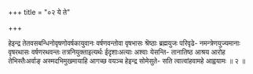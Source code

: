 +++
title = "०२ ये ते"

+++

हेइन्द्र तेतवसबन्धिनोवृषणोवर्षकायुवानः वर्षणवन्तोवा वृषभासः श्रॆष्ठाः ब्रह्मयुजः परिवृढे- नमन्त्रेणयुज्यमानाः वृषरथासः वर्षणरथवन्तः तत्रनियुक्ताइत्यर्थः ईदृशाःअत्याः अश्वाः येसन्ति- तानातिष्ठ आश्रय आरोह तेभिस्तैःअर्वाङ् अस्मदभिमुखमायाहि आगच्छ वयञ्च हेइन्द्र सोमेसुते- सति त्वात्वांहवामहे आह्वयामः ॥ २ ॥